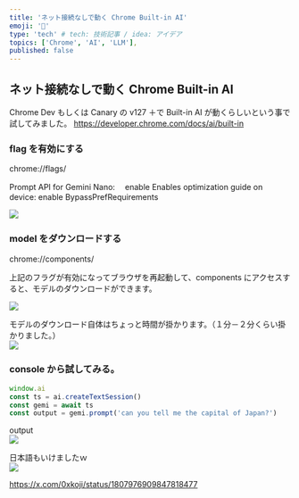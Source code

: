 ```yaml
---
title: 'ネット接続なしで動く Chrome Built-in AI'
emoji: '🤖'
type: 'tech' # tech: 技術記事 / idea: アイデア
topics: ['Chrome', 'AI', 'LLM'], 
published: false
---
```


## ネット接続なしで動く Chrome Built-in AI

Chrome Dev もしくは Canary の v127 ＋で Built-in AI が動くらしいという事で試してみました。
https://developer.chrome.com/docs/ai/built-in

### flag を有効にする

chrome://flags/

Prompt API for Gemini Nano:　 enable
Enables optimization guide on device: enable BypassPrefRequirements

![](https://storage.googleapis.com/zenn-user-upload/22bd60f9485a-20240702.png)

### model をダウンロードする

chrome://components/

上記のフラグが有効になってブラウザを再起動して、components にアクセスすると、モデルのダウンロードができます。

![](https://storage.googleapis.com/zenn-user-upload/2f6c148ce377-20240702.png)

モデルのダウンロード自体はちょっと時間が掛かります。（１分－２分くらい掛かりました。）  
![](https://storage.googleapis.com/zenn-user-upload/4894fc2cc7af-20240702.png)

### console から試してみる。

```js
window.ai
const ts = ai.createTextSession()
const gemi = await ts
const output = gemi.prompt('can you tell me the capital of Japan?')
```

output  
![](https://storage.googleapis.com/zenn-user-upload/0ca889141cb0-20240702.png)

日本語もいけましたｗ  
![](https://storage.googleapis.com/zenn-user-upload/c12c69356c11-20240702.png)

https://x.com/0xkoji/status/1807976909847818477
